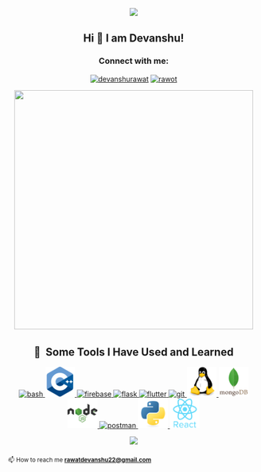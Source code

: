 <p align="center">
  <img src="https://capsule-render.vercel.app/api?type=waving&color=gradient&height=100&section=header"/>
</p>

<h2 align="center">Hi 👋 I am Devanshu!</h2> 
<h3 align="center">Connect with me:</h3>
<p align="center">
<a href="https://linkedin.com/in/devanshurawat" target="blank"><img align="center" src="https://raw.githubusercontent.com/rahuldkjain/github-profile-readme-generator/master/src/images/icons/Social/linked-in-alt.svg" alt="devanshurawat" height="50" width="50" /></a>
<a href="https://codeforces.com/profile/rawot" target="blank"><img align="center" src="https://raw.githubusercontent.com/rahuldkjain/github-profile-readme-generator/master/src/images/icons/Social/codeforces.svg" alt="rawot" height="50" width="50" /></a>
</p>
<p align="center">
<img src="https://art.pixilart.com/sr2712ab0b35ecd.gif" width="480" height="480"></p>


<h2 align="center"> 🚀 &nbsp;Some Tools I Have Used and Learned</h2>
<p align="center">
  <a href="https://neovim.io/"> <img src="https://avatars.githubusercontent.com/u/6471485?s=48&v=4" alt="bash" width="60" height="60"/> </a> 
  <a href="https://www.w3schools.com/cpp/"> <img src="https://raw.githubusercontent.com/devicons/devicon/master/icons/cplusplus/cplusplus-original.svg" alt="cplusplus" width="60" height="60"/> </a>
  <a href="https://firebase.google.com/"> <img src="https://www.vectorlogo.zone/logos/firebase/firebase-icon.svg" alt="firebase" width="60" height="60"/> </a> 
  <a href="https://flask.palletsprojects.com/"> <img src="https://www.vectorlogo.zone/logos/pocoo_flask/pocoo_flask-icon.svg" alt="flask" width="60" height="60"/> </a> 
  <a href="https://flutter.dev"> <img src="https://www.vectorlogo.zone/logos/flutterio/flutterio-icon.svg" alt="flutter" width="60" height="60"/> </a> 
   <a href="https://git-scm.com/"> <img src="https://www.vectorlogo.zone/logos/git-scm/git-scm-icon.svg" alt="git" width="60" height="60"/> </a>
  <a href="https://www.linux.org/"> <img src="https://raw.githubusercontent.com/devicons/devicon/master/icons/linux/linux-original.svg" alt="linux" width="60" height="60"/> </a>
  <a href="https://www.mongodb.com/"> <img src="https://raw.githubusercontent.com/devicons/devicon/master/icons/mongodb/mongodb-original-wordmark.svg" alt="mongodb" width="60" height="60"/> </a> 
  <a href="https://nodejs.org"> <img src="https://raw.githubusercontent.com/devicons/devicon/master/icons/nodejs/nodejs-original-wordmark.svg" alt="nodejs" width="60" height="60"/> </a> 
  <a href="https://postman.com"> <img src="https://www.vectorlogo.zone/logos/getpostman/getpostman-icon.svg" alt="postman" width="60" height="60"/> </a> 
  <a href="https://www.python.org"> <img src="https://raw.githubusercontent.com/devicons/devicon/master/icons/python/python-original.svg" alt="python" width="60" height="60"/> </a> 
  <a href="https://reactjs.org/" > <img src="https://raw.githubusercontent.com/devicons/devicon/master/icons/react/react-original-wordmark.svg" alt="react" width="60" height="60"/> </a> 
</p>          

<p align="center">
  <img src="https://capsule-render.vercel.app/api?type=waving&color=gradient&height=100&section=footer"/>
</p>

<sub> 📫 How to reach me **rawatdevanshu22@gmail.com** </sub>

